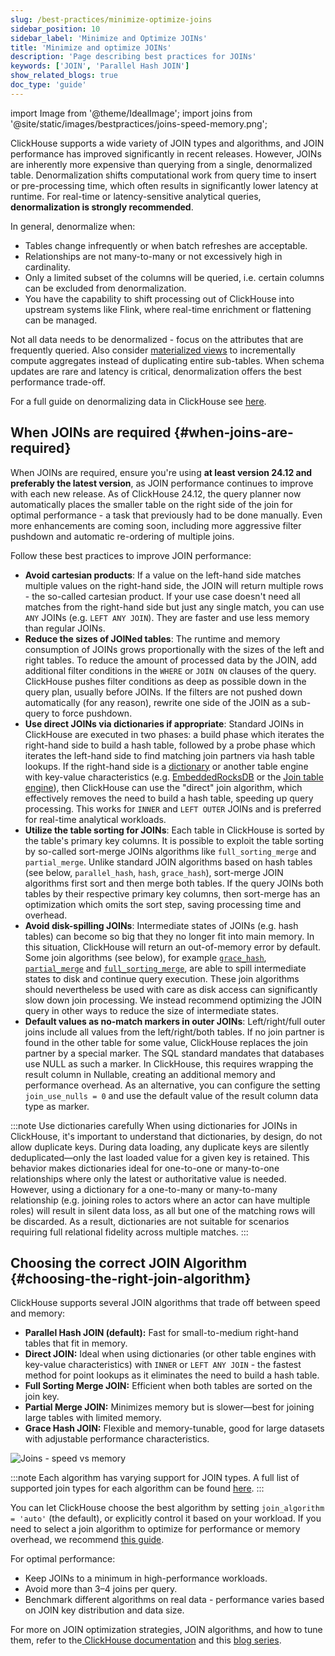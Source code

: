 ```yaml
---
slug: /best-practices/minimize-optimize-joins
sidebar_position: 10
sidebar_label: 'Minimize and Optimize JOINs'
title: 'Minimize and optimize JOINs'
description: 'Page describing best practices for JOINs'
keywords: ['JOIN', 'Parallel Hash JOIN']
show_related_blogs: true
doc_type: 'guide'
---
```


import Image from '@theme/IdealImage';
import joins from '@site/static/images/bestpractices/joins-speed-memory.png';

ClickHouse supports a wide variety of JOIN types and algorithms, and JOIN performance has improved significantly in recent releases. However, JOINs are inherently more expensive than querying from a single, denormalized table. Denormalization shifts computational work from query time to insert or pre-processing time, which often results in significantly lower latency at runtime. For real-time or latency-sensitive analytical queries, **denormalization is strongly recommended**.

In general, denormalize when:

- Tables change infrequently or when batch refreshes are acceptable.
- Relationships are not many-to-many or not excessively high in cardinality.
- Only a limited subset of the columns will be queried, i.e. certain columns can be excluded from denormalization.
- You have the capability to shift processing out of ClickHouse into upstream systems like Flink, where real-time enrichment or flattening can be managed.

Not all data needs to be denormalized - focus on the attributes that are frequently queried. Also consider [materialized views](/best-practices/use-materialized-views) to incrementally compute aggregates instead of duplicating entire sub-tables. When schema updates are rare and latency is critical, denormalization offers the best performance trade-off.

For a full guide on denormalizing data in ClickHouse see [here](/data-modeling/denormalization).

## When JOINs are required {#when-joins-are-required}

When JOINs are required, ensure you're using **at least version 24.12 and preferably the latest version**, as JOIN performance continues to improve with each new release. As of ClickHouse 24.12, the query planner now automatically places the smaller table on the right side of the join for optimal performance - a task that previously had to be done manually. Even more enhancements are coming soon, including more aggressive filter pushdown and automatic re-ordering of multiple joins.

Follow these best practices to improve JOIN performance:

* **Avoid cartesian products**: If a value on the left-hand side matches multiple values on the right-hand side, the JOIN will return multiple rows - the so-called cartesian product. If your use case doesn't need all matches from the right-hand side but just any single match, you can use `ANY` JOINs (e.g. `LEFT ANY JOIN`). They are faster and use less memory than regular JOINs.
* **Reduce the sizes of JOINed tables**: The runtime and memory consumption of JOINs grows proportionally with the sizes of the left and right tables. To reduce the amount of processed data by the JOIN, add additional filter conditions in the `WHERE` or `JOIN ON` clauses of the query. ClickHouse pushes filter conditions as deep as possible down in the query plan, usually before JOINs. If the filters are not pushed down automatically (for any reason), rewrite one side of the JOIN as a sub-query to force pushdown.
* **Use direct JOINs via dictionaries if appropriate**: Standard JOINs in ClickHouse are executed in two phases: a build phase which iterates the right-hand side to build a hash table, followed by a probe phase which iterates the left-hand side to find matching join partners via hash table lookups. If the right-hand side is a [dictionary](/dictionary) or another table engine with key-value characteristics (e.g. [EmbeddedRocksDB](/engines/table-engines/integrations/embedded-rocksdb) or the [Join table engine](/engines/table-engines/special/join)), then ClickHouse can use the "direct" join algorithm, which effectively removes the need to build a hash table, speeding up query processing. This works for `INNER` and `LEFT OUTER` JOINs and is preferred for real-time analytical workloads.
* **Utilize the table sorting for JOINs**: Each table in ClickHouse is sorted by the table's primary key columns. It is possible to exploit the table sorting by so-called sort-merge JOINs algorithms like `full_sorting_merge` and `partial_merge`. Unlike standard JOIN algorithms based on hash tables (see below, `parallel_hash`, `hash`, `grace_hash`), sort-merge JOIN algorithms first sort and then merge both tables. If the query JOINs both tables by their respective primary key columns, then sort-merge has an optimization which omits the sort step, saving processing time and overhead.
* **Avoid disk-spilling JOINs**: Intermediate states of JOINs (e.g. hash tables) can become so big that they no longer fit into main memory. In this situation, ClickHouse will return an out-of-memory error by default. Some join algorithms (see below), for example [`grace_hash`](https://clickhouse.com/blog/clickhouse-fully-supports-joins-hash-joins-part2), [`partial_merge`](https://clickhouse.com/blog/clickhouse-fully-supports-joins-full-sort-partial-merge-part3) and [`full_sorting_merge`](https://clickhouse.com/blog/clickhouse-fully-supports-joins-full-sort-partial-merge-part3), are able to spill intermediate states to disk and continue query execution. These join algorithms should nevertheless be used with care as disk access can significantly slow down join processing. We instead recommend optimizing the JOIN query in other ways to reduce the size of intermediate states.
* **Default values as no-match markers in outer JOINs**: Left/right/full outer joins include all values from the left/right/both tables. If no join partner is found in the other table for some value, ClickHouse replaces the join partner by a special marker. The SQL standard mandates that databases use NULL as such a marker. In ClickHouse, this requires wrapping the result column in Nullable, creating an additional memory and performance overhead. As an alternative, you can configure the setting `join_use_nulls = 0` and use the default value of the result column data type as marker.

:::note Use dictionaries carefully
When using dictionaries for JOINs in ClickHouse, it's important to understand that dictionaries, by design, do not allow duplicate keys. During data loading, any duplicate keys are silently deduplicated—only the last loaded value for a given key is retained. This behavior makes dictionaries ideal for one-to-one or many-to-one relationships where only the latest or authoritative value is needed. However, using a dictionary for a one-to-many or many-to-many relationship (e.g. joining roles to actors where an actor can have multiple roles) will result in silent data loss, as all but one of the matching rows will be discarded. As a result, dictionaries are not suitable for scenarios requiring full relational fidelity across multiple matches.
:::

## Choosing the correct JOIN Algorithm {#choosing-the-right-join-algorithm}

ClickHouse supports several JOIN algorithms that trade off between speed and memory:

* **Parallel Hash JOIN (default):** Fast for small-to-medium right-hand tables that fit in memory.
* **Direct JOIN:** Ideal when using dictionaries (or other table engines with key-value characteristics) with `INNER` or `LEFT ANY JOIN`  - the fastest method for point lookups as it eliminates the need to build a hash table.
* **Full Sorting Merge JOIN:** Efficient when both tables are sorted on the join key.
* **Partial Merge JOIN:** Minimizes memory but is slower—best for joining large tables with limited memory.
* **Grace Hash JOIN:** Flexible and memory-tunable, good for large datasets with adjustable performance characteristics.

<Image img={joins} size="md" alt="Joins - speed vs memory"/>

:::note
Each algorithm has varying support for JOIN types. A full list of supported join types for each algorithm can be found [here](/guides/joining-tables#choosing-a-join-algorithm).
:::

You can let ClickHouse choose the best algorithm by setting `join_algorithm = 'auto'` (the default), or explicitly control it based on your workload. If you need to select a join algorithm to optimize for performance or memory overhead, we recommend [this guide](/guides/joining-tables#choosing-a-join-algorithm).

For optimal performance:

* Keep JOINs to a minimum in high-performance workloads.
* Avoid more than 3–4 joins per query.
* Benchmark different algorithms on real data - performance varies based on JOIN key distribution and data size.

For more on JOIN optimization strategies, JOIN algorithms, and how to tune them, refer to the[ ClickHouse documentation](/guides/joining-tables) and this [blog series](https://clickhouse.com/blog/clickhouse-fully-supports-joins-part1).
